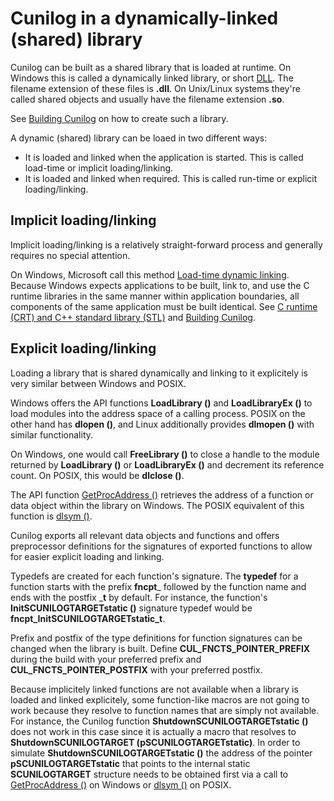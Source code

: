 
# Cunilog in a dynamically-linked (shared) library

Cunilog can be built as a shared library that is loaded at runtime. On Windows this is called a dynamically linked library, or short [DLL](https://learn.microsoft.com/en-us/windows/win32/dlls/dynamic-link-libraries). The filename extension of these files is __.dll__. On Unix/Linux systems they're called shared objects and usually have the filename extension __.so__.

See [Building Cunilog](building.md) on how to create such a library.

A dynamic (shared) library can be loaed in two different ways:
- It is loaded and linked when the application is started. This is called load-time or implicit loading/linking.
- It is loaded and linked when required. This is called run-time or explicit loading/linking.

## Implicit loading/linking

Implicit loading/linking is a relatively straight-forward process and generally requires no special attention.

On Windows, Microsoft call this method [Load-time dynamic linking](https://learn.microsoft.com/en-us/windows/win32/dlls/about-dynamic-link-libraries). Because Windows expects applications to be built, link to, and use the C runtime libraries in the same manner within application boundaries, all components of the same application must be built identical. See [C runtime (CRT) and C++ standard library (STL)](https://learn.microsoft.com/en-us/cpp/c-runtime-library/crt-library-features?view=msvc-170) and [Building Cunilog](building.md).

## Explicit loading/linking

Loading a library that is shared dynamically and linking to it explicitely is very similar between Windows and POSIX.

Windows offers the API functions __LoadLibrary ()__ and __LoadLibraryEx ()__ to load modules into the address space of a calling process. POSIX on the other hand has __dlopen ()__, and Linux additionally provides __dlmopen ()__ with similar functionality.

On Windows, one would call __FreeLibrary ()__ to close a handle to the module returned by __LoadLibrary ()__ or __LoadLibraryEx ()__ and decrement its reference count. On POSIX, this would be __dlclose ()__.

The API function [GetProcAddress ()](https://learn.microsoft.com/en-us/windows/win32/api/libloaderapi/nf-libloaderapi-getprocaddress) retrieves the address of a function or data object within the library on Windows. The POSIX equivalent of this function is [dlsym ()](https://linux.die.net/man/3/dlsym).

Cunilog exports all relevant data objects and functions and offers preprocessor definitions for the signatures of exported functions to allow for easier explicit loading and linking.

Typedefs are created for each function's signature. The __typedef__ for a function starts with the prefix __fncpt___ followed by the function name and ends with the postfix ___t__ by default. For instance, the function's __InitSCUNILOGTARGETstatic ()__ signature typedef would be __fncpt_InitSCUNILOGTARGETstatic_t__.

Prefix and postfix of the type definitions for function signatures can be changed when the library is built. Define __CUL_FNCTS_POINTER_PREFIX__ during the build with your preferred prefix and __CUL_FNCTS_POINTER_POSTFIX__ with your preferred postfix.

Because implicitely linked functions are not available when a library is loaded and linked explicitely, some function-like macros are not going to work because they resolve to function names that are simply not available. For instance, the Cunilog function __ShutdownSCUNILOGTARGETstatic ()__ does not work in this case since it is actually a macro that resolves to __ShutdownSCUNILOGTARGET (pSCUNILOGTARGETstatic)__. In order to simulate __ShutdownSCUNILOGTARGETstatic ()__ the address of the pointer __pSCUNILOGTARGETstatic__ that points to the internal static __SCUNILOGTARGET__ structure needs to be obtained first via a call to [GetProcAddress ()](https://learn.microsoft.com/en-us/windows/win32/api/libloaderapi/nf-libloaderapi-getprocaddress) on Windows or [dlsym ()](https://linux.die.net/man/3/dlsym) on POSIX.


